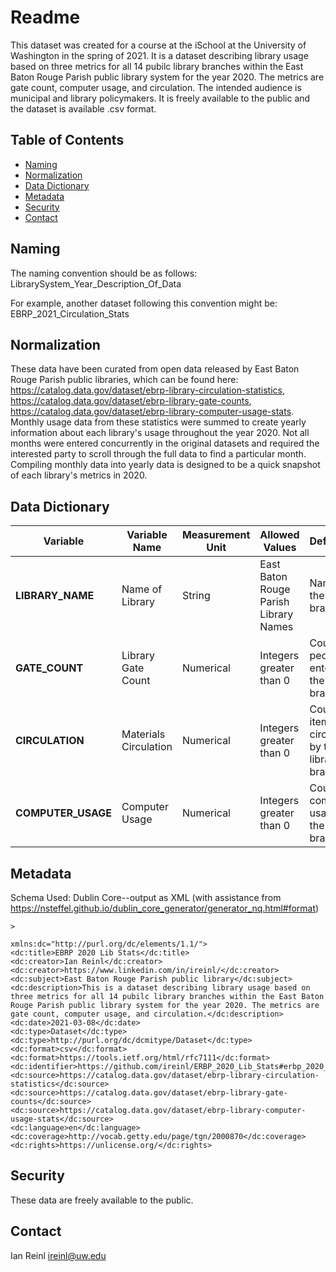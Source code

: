 # Readme

This dataset was created for a course at the iSchool at the University of Washington in the spring of 2021. It is a dataset describing library usage based on three metrics for all 14 pubilc library branches within the East Baton Rouge Parish public library system for the year 2020. The metrics are gate count, computer usage, and circulation. The intended audience is municipal and library policymakers. It is freely available to the public and the dataset is available .csv format.

## Table of Contents

- [Naming](#Naming)
- [Normalization](#Normalization)
- [Data Dictionary](#datadictionary)
- [Metadata](#metadata)
- [Security](#security)
- [Contact](#contact)

## Naming

The naming convention should be as follows: LibrarySystem_Year_Description_Of_Data

For example, another dataset following this convention might be: EBRP_2021_Circulation_Stats

## Normalization

These data have been curated from open data released by East Baton Rouge Parish public libraries, which can be found here: https://catalog.data.gov/dataset/ebrp-library-circulation-statistics, https://catalog.data.gov/dataset/ebrp-library-gate-counts, https://catalog.data.gov/dataset/ebrp-library-computer-usage-stats. Monthly usage data from these statistics were summed to create yearly information about each library's usage throughout the year 2020. Not all months were entered concurrently in the original datasets and required the interested party to scroll through the full data to find a particular month. Compiling monthly data into yearly data is designed to be a quick snapshot of each library's metrics in 2020.

## Data Dictionary


| **Variable** | **Variable Name** | **Measurement Unit** | **Allowed Values** | **Definition** |
| --- | --- | --- | --- | --- |
| **LIBRARY_NAME** | Name of Library | String | East Baton Rouge Parish Library Names | Name of the library branch |
| **GATE_COUNT** | Library Gate Count | Numerical | Integers greater than 0 | Count of people entering the library branch |
| **CIRCULATION** | Materials Circulation | Numerical | Integers greater than 0 | Count of items circulated by the library branch |
| **COMPUTER_USAGE** | Computer Usage | Numerical | Integers greater than 0 | Count of computer usage at the library branch |


## Metadata
Schema Used: Dublin Core--output as XML (with assistance from https://nsteffel.github.io/dublin_core_generator/generator_nq.html#format)


    >

    xmlns:dc="http://purl.org/dc/elements/1.1/">
    <dc:title>EBRP 2020 Lib Stats</dc:title>
    <dc:creator>Ian Reinl</dc:creator>
    <dc:creator>https://www.linkedin.com/in/ireinl/</dc:creator>
    <dc:subject>East Baton Rouge Parish public library</dc:subject>
    <dc:description>This is a dataset describing library usage based on three metrics for all 14 pubilc library branches within the East Baton Rouge Parish public library system for the year 2020. The metrics are gate count, computer usage, and circulation.</dc:description>
    <dc:date>2021-03-08</dc:date>
    <dc:type>Dataset</dc:type>
    <dc:type>http://purl.org/dc/dcmitype/Dataset</dc:type>
    <dc:format>csv</dc:format>
    <dc:format>https://tools.ietf.org/html/rfc7111</dc:format>
    <dc:identifier>https://github.com/ireinl/ERBP_2020_Lib_Stats#erbp_2020_lib_stats</dc:identifier>
    <dc:source>https://catalog.data.gov/dataset/ebrp-library-circulation-statistics</dc:source>
    <dc:source>https://catalog.data.gov/dataset/ebrp-library-gate-counts</dc:source>
    <dc:source>https://catalog.data.gov/dataset/ebrp-library-computer-usage-stats</dc:source>
    <dc:language>en</dc:language>
    <dc:coverage>http://vocab.getty.edu/page/tgn/2000870</dc:coverage>
    <dc:rights>https://unlicense.org/</dc:rights>



## Security

These data are freely available to the public.

## Contact
Ian Reinl
ireinl@uw.edu

